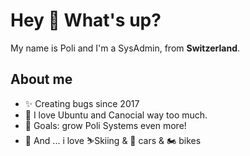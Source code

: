 <h1>Hey 👋 What's up?</h1>

<p>My name is Poli and I'm a SysAdmin, from <b>Switzerland</b>. </p>

## About me

- ✨ Creating bugs since 2017
- 🐧 I love Ubuntu and Canocial way too much.
- 🎯 Goals: grow Poli Systems even more!
- 🎲 And ... i love ⛷️Skiing & 🚗 cars & 🏍️ bikes
